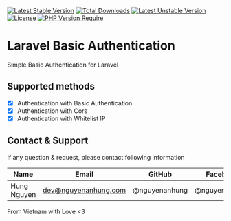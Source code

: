 [![Latest Stable Version](http://poser.pugx.org/nguyenanhung/laravel-basic-auth/v)](https://packagist.org/packages/nguyenanhung/laravel-basic-auth) [![Total Downloads](http://poser.pugx.org/nguyenanhung/laravel-basic-auth/downloads)](https://packagist.org/packages/nguyenanhung/laravel-basic-auth) [![Latest Unstable Version](http://poser.pugx.org/nguyenanhung/laravel-basic-auth/v/unstable)](https://packagist.org/packages/nguyenanhung/laravel-basic-auth) [![License](http://poser.pugx.org/nguyenanhung/laravel-basic-auth/license)](https://packagist.org/packages/nguyenanhung/laravel-basic-auth) [![PHP Version Require](http://poser.pugx.org/nguyenanhung/laravel-basic-auth/require/php)](https://packagist.org/packages/nguyenanhung/laravel-basic-auth)

# Laravel Basic Authentication

Simple Basic Authentication for Laravel

## Supported methods

- [x] Authentication with Basic Authentication
- [x] Authentication with Cors
- [x] Authentication with Whitelist IP

## Contact & Support

If any question & request, please contact following information

| Name        | Email                | GitHub        | Facebook      |
|-------------|----------------------|---------------|---------------|
| Hung Nguyen | dev@nguyenanhung.com | @nguyenanhung | @nguyenanhung |

From Vietnam with Love <3
